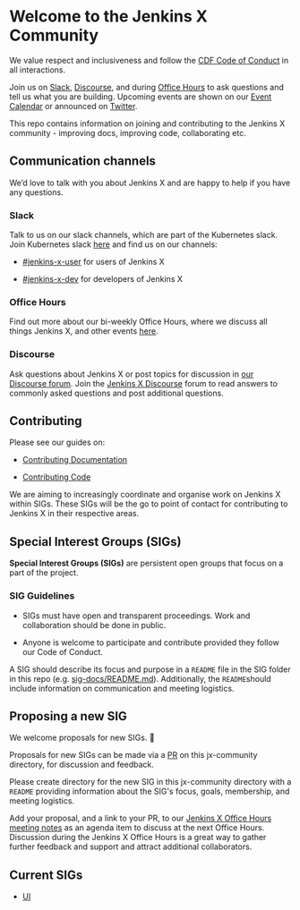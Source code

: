 # Welcome to the Jenkins X Community

We value respect and inclusiveness and follow the [CDF Code of Conduct](https://jenkins-x.io/community/code_of_conduct/) in all interactions.

Join us on [Slack](https://jenkins-x.io/community/#slack), [Discourse](https://jenkinsx.discourse.group/), and during [Office Hours](https://jenkins-x.io/community/#office-hours) to ask questions and tell us what you are building.
Upcoming events are shown on our [Event Calendar](https://jenkins-x.io/community/calendar/) or announced on [Twitter](https://twitter.com/jenkinsxio).

This repo contains information on joining and contributing to the Jenkins X community - improving docs, improving code, collaborating etc.

## Communication channels

We’d love to talk with you about Jenkins X and are happy to help if you have any questions.

### Slack

Talk to us on our slack channels, which are part of the Kubernetes slack. Join Kubernetes slack [here](https://slack.k8s.io/) and find us on our channels:

- [#jenkins-x-user](https://app.slack.com/client/T09NY5SBT/C9MBGQJRH) for users of Jenkins X

- [#jenkins-x-dev](https://app.slack.com/client/T09NY5SBT/C9LTHT2BB) for developers of Jenkins X

### Office Hours

Find out more about our bi-weekly Office Hours, where we discuss all things Jenkins X, and other events [here](https://jenkins-x.io/community/).

### Discourse

Ask questions about Jenkins X or post topics for discussion in [our Discourse forum](https://jenkinsx.discourse.group/). Join the [Jenkins X Discourse](https://jenkinsx.discourse.group/) forum to read answers to commonly asked questions and post additional questions.

## Contributing

Please see our guides on:

- [Contributing Documentation](https://jenkins-x.io/community/documentation/)

- [Contributing Code](https://jenkins-x.io/community/code/)

We are aiming to increasingly coordinate and organise work on Jenkins X within SIGs.
These SIGs will be the go to point of contact for contributing to Jenkins X in their respective areas.

## Special Interest Groups (SIGs)

**Special Interest Groups (SIGs)** are persistent open groups that focus on a part of the project.

### SIG Guidelines

- SIGs must have open and transparent proceedings. Work and collaboration should be done in public.

- Anyone is welcome to participate and contribute provided they follow our Code of Conduct.

A SIG should describe its focus and purpose in a `README` file in the SIG folder in this repo (e.g. [sig-docs/README.md](sig-docs/README.md)).
Additionally, the `README`should include information on communication and meeting logistics.

## Proposing a new SIG

We welcome proposals for new SIGs. 🎉

Proposals for new SIGs can be made via a [PR](https://github.com/jenkins-x/jx-community/pulls) on this jx-community directory, for discussion and feedback.

Please create directory for the new SIG in this jx-community directory with a `README` providing information about the SIG's focus, goals, membership, and meeting logistics.

Add your proposal, and a link to your PR, to our [Jenkins X Office Hours meeting notes](https://docs.google.com/document/d/1wHdBlZAN-ndPELuBoM5HBnYiQLvcz92-euXne2mKOEI/edit#)
as an agenda item to discuss at the next Office Hours.
Discussion during the Jenkins X Office Hours is a great way to gather further feedback and support and attract additional collaborators.

## Current SIGs

- [UI](sig-ui/)
